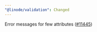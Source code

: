 ```yaml
---
"@linode/validation": Changed
---
```


Error messages for few attributes ([#11445](https://github.com/linode/manager/pull/11445))
